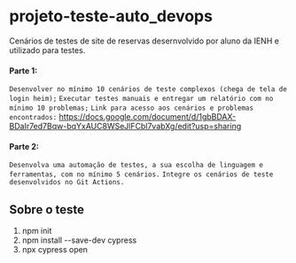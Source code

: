 # projeto-teste-auto_devops

Cenários de testes de site de reservas desernvolvido por aluno da IENH e utilizado para testes.

#### Parte 1:

`Desenvolver no mínimo 10 cenários de teste complexos (chega de tela de login heim);`
`Executar testes manuais e entregar um relatório com no mínimo 10 problemas;`
`Link para acesso aos cenários e problemas encontrados:`
https://docs.google.com/document/d/1gbBDAX-BDaIr7ed7Bqw-bqYxAUC8WSeJlFCbl7vabXg/edit?usp=sharing

#### Parte 2:

`Desenvolva uma automação de testes, a sua escolha de linguagem e ferramentas, com no mínimo 5 cenários.`
`Integre os cenários de teste desenvolvidos no Git Actions.`

## Sobre o teste

1. npm init
2. npm install --save-dev cypress
3. npx cypress open
